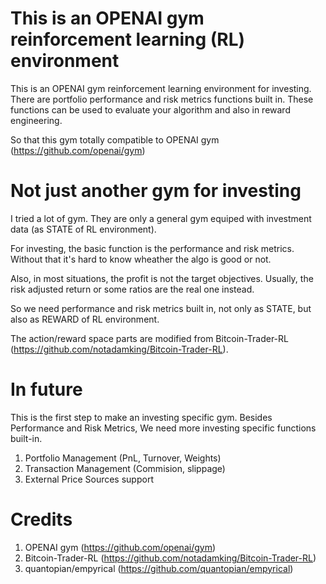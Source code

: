 # This is an OPENAI gym reinforcement learning (RL) environment
This is an OPENAI gym reinforcement learning environment for investing. There are portfolio performance and risk metrics functions built in. These functions can be used to evaluate your algorithm and also in reward engineering.

So that this gym totally compatible to OPENAI gym (https://github.com/openai/gym)

# Not just another gym for investing

I tried a lot of gym. They are only a general gym equiped with investment data (as STATE of RL environment).

For investing, the basic function is the performance and risk metrics. Without that it's hard to know wheather the algo is good or not. 

Also, in most situations, the profit is not the target objectives. Usually, the risk adjusted return or some ratios are the real one instead.

So we need performance and risk metrics built in, not only as STATE, but also as REWARD of RL environment.

The action/reward space parts are modified from Bitcoin-Trader-RL (https://github.com/notadamking/Bitcoin-Trader-RL).

# In future

This is the first step to make an investing specific gym.
Besides Performance and Risk Metrics, We need more investing specific functions built-in.

1. Portfolio Management (PnL, Turnover, Weights)
2. Transaction Management (Commision, slippage)
3. External Price Sources support

# Credits
1. OPENAI gym (https://github.com/openai/gym)
2. Bitcoin-Trader-RL (https://github.com/notadamking/Bitcoin-Trader-RL)
3. quantopian/empyrical (https://github.com/quantopian/empyrical)
